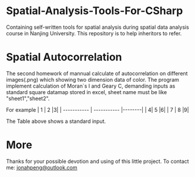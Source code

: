 # Spatial-Analysis-Tools-For-CSharp
Containing self-written tools for spatial analysis during spatial data analysis course in Nanjing University. This repository is to help inheritors to refer.

# Spatial Autocorrelation
The second homework of mannual calculate of autocorrelation on different images(.png) which showing two dimension data of color. The program implement calculation of  Moran`s I and Geary C, demanding inputs as standard square datamap stored in excel, sheet name must be like "sheet1","sheet2".

For example
| 1 | 2 |3|
| ----------- | ----------- |--------|
| 4| 5 |6|
| 7  | 8      |9|

The Table above shows a standard input.

# More
Thanks for your possible devotion and using of this little project.
To contact me: jonahpeng@outlook.com
